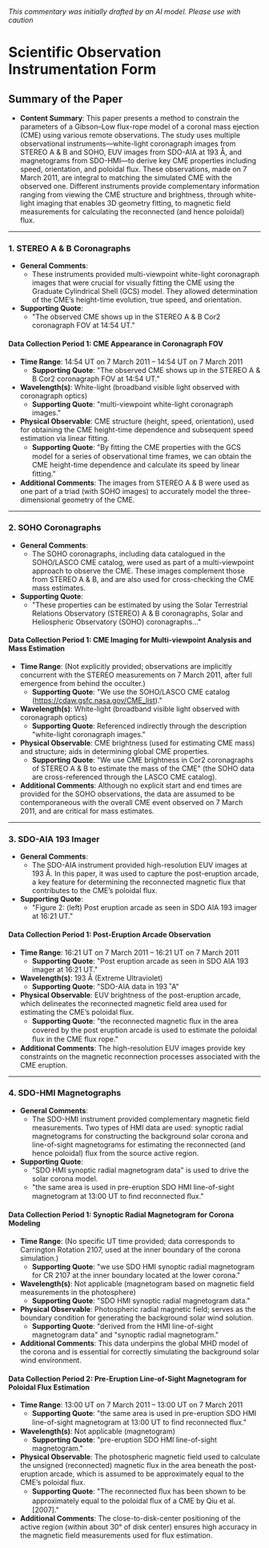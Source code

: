 _This commentary was initially drafted by an AI model. Please use with caution_

# Scientific Observation Instrumentation Form

## Summary of the Paper
- **Content Summary**: This paper presents a method to constrain the parameters of a Gibson–Low flux-rope model of a coronal mass ejection (CME) using various remote observations. The study uses multiple observational instruments—white-light coronagraph images from STEREO A & B and SOHO, EUV images from SDO-AIA at 193 Å, and magnetograms from SDO-HMI—to derive key CME properties including speed, orientation, and poloidal flux. These observations, made on 7 March 2011, are integral to matching the simulated CME with the observed one. Different instruments provide complementary information ranging from viewing the CME structure and brightness, through white-light imaging that enables 3D geometry fitting, to magnetic field measurements for calculating the reconnected (and hence poloidal) flux.

---

### 1. STEREO A & B Coronagraphs
- **General Comments**:
   - These instruments provided multi-viewpoint white-light coronagraph images that were crucial for visually fitting the CME using the Graduate Cylindrical Shell (GCS) model. They allowed determination of the CME’s height-time evolution, true speed, and orientation.
- **Supporting Quote**: 
   - "The observed CME shows up in the STEREO A & B Cor2 coronagraph FOV at 14:54 UT."
   
#### Data Collection Period 1: CME Appearance in Coronagraph FOV
- **Time Range**: 14:54 UT on 7 March 2011 – 14:54 UT on 7 March 2011  
   - **Supporting Quote**: "The observed CME shows up in the STEREO A & B Cor2 coronagraph FOV at 14:54 UT."
- **Wavelength(s)**: White-light (broadband visible light observed with coronagraph optics)
   - **Supporting Quote**: "multi-viewpoint white-light coronagraph images."
- **Physical Observable**: CME structure (height, speed, orientation), used for obtaining the CME height-time dependence and subsequent speed estimation via linear fitting.
   - **Supporting Quote**: "By ﬁtting the CME properties with the GCS model for a series of observational time frames, we can obtain the CME height-time dependence and calculate its speed by linear ﬁtting."
- **Additional Comments**: The images from STEREO A & B were used as one part of a triad (with SOHO images) to accurately model the three-dimensional geometry of the CME.

---

### 2. SOHO Coronagraphs
- **General Comments**:
   - The SOHO coronagraphs, including data catalogued in the SOHO/LASCO CME catalog, were used as part of a multi-viewpoint approach to observe the CME. These images complement those from STEREO A & B, and are also used for cross-checking the CME mass estimates.
- **Supporting Quote**: 
   - "These properties can be estimated by using the Solar Terrestrial Relations Observatory (STEREO) A & B coronagraphs, Solar and Heliospheric Observatory (SOHO) coronagraphs..."
   
#### Data Collection Period 1: CME Imaging for Multi-viewpoint Analysis and Mass Estimation
- **Time Range**: (Not explicitly provided; observations are implicitly concurrent with the STEREO measurements on 7 March 2011, after full emergence from behind the occulter.)
   - **Supporting Quote**: "We use the SOHO/LASCO CME catalog (https://cdaw.gsfc.nasa.gov/CME_list)." 
- **Wavelength(s)**: White-light (broadband visible light observed with coronagraph optics)
   - **Supporting Quote**: Referenced indirectly through the description "white-light coronagraph images."
- **Physical Observable**: CME brightness (used for estimating CME mass) and structure; aids in determining global CME properties.
   - **Supporting Quote**: "We use CME brightness in Cor2 coronagraphs of STEREO A & B to estimate the mass of the CME" (the SOHO data are cross-referenced through the LASCO CME catalog).
- **Additional Comments**: Although no explicit start and end times are provided for the SOHO observations, the data are assumed to be contemporaneous with the overall CME event observed on 7 March 2011, and are critical for mass estimates.

---

### 3. SDO-AIA 193 Imager
- **General Comments**:
   - The SDO-AIA instrument provided high-resolution EUV images at 193 Å. In this paper, it was used to capture the post-eruption arcade, a key feature for determining the reconnected magnetic flux that contributes to the CME’s poloidal flux.
- **Supporting Quote**:
   - "Figure 2: (left) Post eruption arcade as seen in SDO AIA 193 imager at 16:21 UT."
   
#### Data Collection Period 1: Post-Eruption Arcade Observation
- **Time Range**: 16:21 UT on 7 March 2011 – 16:21 UT on 7 March 2011  
   - **Supporting Quote**: "Post eruption arcade as seen in SDO AIA 193 imager at 16:21 UT."
- **Wavelength(s)**: 193 Å (Extreme Ultraviolet)
   - **Supporting Quote**: "SDO-AIA data in 193 ˚A"
- **Physical Observable**: EUV brightness of the post-eruption arcade, which delineates the reconnected magnetic field area used for estimating the CME’s poloidal flux.
   - **Supporting Quote**: "the reconnected magnetic ﬂux in the area covered by the post eruption arcade is used to estimate the poloidal ﬂux in the CME flux rope."
- **Additional Comments**: The high-resolution EUV images provide key constraints on the magnetic reconnection processes associated with the CME eruption.

---

### 4. SDO-HMI Magnetographs
- **General Comments**:
   - The SDO-HMI instrument provided complementary magnetic field measurements. Two types of HMI data are used: synoptic radial magnetograms for constructing the background solar corona and line-of-sight magnetograms for estimating the reconnected (and hence poloidal) flux from the source active region.
- **Supporting Quote**:
   - "SDO HMI synoptic radial magnetogram data" is used to drive the solar corona model.
   - "the same area is used in pre-eruption SDO HMI line-of-sight magnetogram at 13:00 UT to ﬁnd reconnected ﬂux."
   
#### Data Collection Period 1: Synoptic Radial Magnetogram for Corona Modeling
- **Time Range**: (No specific UT time provided; data corresponds to Carrington Rotation 2107, used at the inner boundary of the corona simulation.)
   - **Supporting Quote**: "we use SDO HMI synoptic radial magnetogram for CR 2107 at the inner boundary located at the lower corona."
- **Wavelength(s)**: Not applicable (magnetogram based on magnetic field measurements in the photosphere)
   - **Supporting Quote**: "SDO HMI synoptic radial magnetogram data."
- **Physical Observable**: Photospheric radial magnetic field; serves as the boundary condition for generating the background solar wind solution.
   - **Supporting Quote**: "derived from the HMI line-of-sight magnetogram data" and "synoptic radial magnetogram."
- **Additional Comments**: This data underpins the global MHD model of the corona and is essential for correctly simulating the background solar wind environment.

#### Data Collection Period 2: Pre-Eruption Line-of-Sight Magnetogram for Poloidal Flux Estimation
- **Time Range**: 13:00 UT on 7 March 2011 – 13:00 UT on 7 March 2011  
   - **Supporting Quote**: "the same area is used in pre-eruption SDO HMI line-of-sight magnetogram at 13:00 UT to ﬁnd reconnected ﬂux."
- **Wavelength(s)**: Not applicable (magnetogram)
   - **Supporting Quote**: "pre-eruption SDO HMI line-of-sight magnetogram."
- **Physical Observable**: The photospheric magnetic field used to calculate the unsigned (reconnected) magnetic flux in the area beneath the post-eruption arcade, which is assumed to be approximately equal to the CME’s poloidal flux.
   - **Supporting Quote**: "The reconnected ﬂux has been shown to be approximately equal to the poloidal ﬂux of a CME by Qiu et al. [2007]."
- **Additional Comments**: The close-to-disk-center positioning of the active region (within about 30° of disk center) ensures high accuracy in the magnetic field measurements used for flux estimation.
